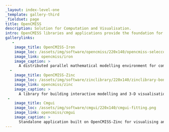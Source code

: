 ```yaml
---
_layout: index-level-one
_template: gallery-third
_fieldset: page
title: OpenCMISS
description: Solution for Computation and Visualisation.
intro: OpenCMISS libraries and applications provide the foundation for developing computational modelling and visualisation software, particularly targeting bioengineering.
gallerylinks:
   -
    image_title: OpenCMISS-Iron
    image_loc: /assets/img/software/opencmiss/220x140/opencmiss-seleccontr.png
    image_link: opencmiss/iron
    image_caption: >
      A distributed parallel mathematical modelling environment for complex bioengineering problems.
  -
    image_title: OpenCMISS-Zinc
    image_loc: /assets/img/software/zinclibrary/220x140/zinclibrary-bone.png
    image_link: opencmiss/zinc
    image_caption: >
      A library for building interactive modelling and 3-D visualisation applications.
 -
    image_title: Cmgui
    image_loc: /assets/img/software/cmgui/220x140/cmgui-fitting.png
    image_link: opencmiss/cmgui
    image_caption: >
      Standalone application built on OpenCMISS-Zinc for visualising and interacting with mathematical field models.
---
```

